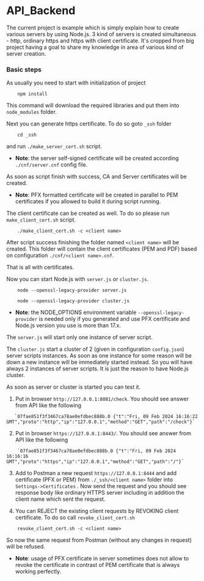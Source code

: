 # API_Backend

The current project is example which is simply explain how to create various servers by using Node.js.
3 kind of servers is created simultaneous - http, ordinary https and https with client certificate.
It's cropped from big project having a goal to share my knowledge in area of various kind of server creation.

### Basic steps

As usually you need to start with initialization of project
```
    npm install
```
This command will download the required libraries and put them into `node_modules` folder.

Next you can generate https certificate. To do so goto `_ssh` folder
```
    cd _ssh
```
and run `./make_server_cert.sh` script.
- **Note**: the server self-signed certificate will be created according `./cnf/server.cnf` config file.

As soon as script finish with success, CA and Server certificates will be created.
- **Note**: PFX formatted certificate will be created in parallel to PEM certificates if you allowed to build it during script running.

The client certificate can be created as well. To do so please run `make_client_cert.sh` script.
```
    ./make_client_cert.sh -c <client name>
```
After script success finishing the folder named `<client name>` will be created. 
This folder will contain the client certificates (PEM and PDF) based on configuration `./cnf/<client name>.cnf`.

That is all with certificates.

Now you can start Node.js with `server.js` or `cluster.js`.
```
    node --openssl-legacy-provider server.js

    node --openssl-legacy-provider cluster.js
```
- **Note**: the NODE_OPTIONS environment variable `--openssl-legacy-provider` is needed only if you generated and use PFX certificate and Node.js version you use is more than 17.x.

The `server.js` will start only one instance of server script.

The `cluster.js` start a cluster of 2 (given in configuration `config.json`) server scripts instances. 
As soon as one instance for some reason will be down a new instance will be immediately started instead.
So you will have always 2 instances of server scripts. It is just the reason to have Node.js cluster.

As soon as server or cluster is started you can test it.

1. Put in browser `http://127.0.0.1:8081/check`. You should see answer from API like the following
```
   `07fae851f3f3467ca78ae0efdbec888b.0 {"t":"Fri, 09 Feb 2024 16:16:22 GMT","proto":"http","ip":"127.0.0.1","method":"GET","path":"/check"}`
```
2.  Put in browser `https://127.0.0.1:8443/`. You should see answer from API like the following 
```
    `07fae851f3f3467ca78ae0efdbec888b.0 {"t":"Fri, 09 Feb 2024 16:16:16 GMT","proto":"https","ip":"127.0.0.1","method":"GET","path":"/"}`
```
3. Add to Postman a new request `https://127.0.0.1:8444` 
and add certificate (PFX or PEM) from `./_ssh/<client name>` folder into `Settings->Certificates` .
Now send the request and you should see response body like ordinary HTTPS server including in addition the client name which sent the request.

4. You can REJECT the existing client requests by REVOKING client certificate. 
To do so call `revoke_client_cert.sh` 
```
    revoke_client_cert.sh -c <client name>
```
So now the same request from Postman (without any changes in request) will be refused.


- **Note**: usage of PFX certificate in server sometimes does not allow to revoke the certificate in contrast of PEM certificate that is always working perfectly.
